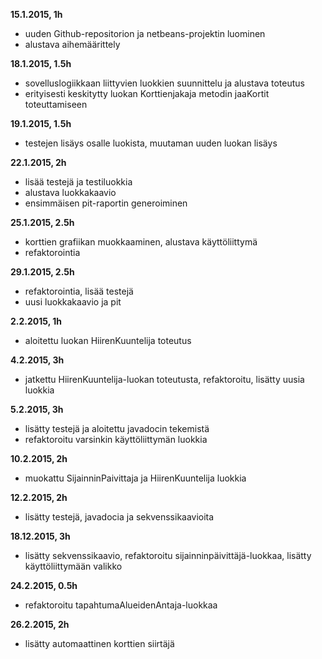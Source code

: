 ﻿**15.1.2015, 1h**
  * uuden Github-repositorion ja netbeans-projektin luominen
  * alustava aihemäärittely

**18.1.2015, 1.5h**
  * sovelluslogiikkaan liittyvien luokkien suunnittelu ja alustava toteutus
  * erityisesti keskitytty luokan Korttienjakaja metodin jaaKortit toteuttamiseen

**19.1.2015, 1.5h**
  * testejen lisäys osalle luokista, muutaman uuden luokan lisäys

**22.1.2015, 2h**
  * lisää testejä ja testiluokkia
  * alustava luokkakaavio
  * ensimmäisen pit-raportin generoiminen

**25.1.2015, 2.5h**
  * korttien grafiikan muokkaaminen, alustava käyttöliittymä
  * refaktorointia

**29.1.2015, 2.5h**
  * refaktorointia, lisää testejä
  * uusi luokkakaavio ja pit

**2.2.2015, 1h**
  * aloitettu luokan HiirenKuuntelija toteutus

**4.2.2015, 3h**
  * jatkettu HiirenKuuntelija-luokan toteutusta, refaktoroitu,
    lisätty uusia luokkia

**5.2.2015, 3h**
  * lisätty testejä ja aloitettu javadocin tekemistä
  * refaktoroitu varsinkin käyttöliittymän luokkia

**10.2.2015, 2h**
  * muokattu SijainninPaivittaja ja HiirenKuuntelija luokkia

**12.2.2015, 2h**
  * lisätty testejä, javadocia ja sekvenssikaavioita

**18.12.2015, 3h**
  * lisätty sekvenssikaavio, refaktoroitu sijainninpäivittäjä-luokkaa, lisätty
    käyttöliittymään valikko

**24.2.2015, 0.5h**
  * refaktoroitu tapahtumaAlueidenAntaja-luokkaa

**26.2.2015, 2h**
  * lisätty automaattinen korttien siirtäjä
